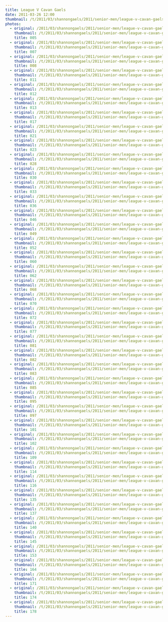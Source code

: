 ```yaml
---
title: League V Cavan Gaels
date: 2011-03-26 12:00
thumbnail: /t/2011/03/shannongaels/2011/senior-men/league-v-cavan-gaels/005.jpg
photos:
  - original: /2011/03/shannongaels/2011/senior-men/league-v-cavan-gaels/005.jpg
    thumbnail: /t/2011/03/shannongaels/2011/senior-men/league-v-cavan-gaels/005.jpg
    title: 005
  - original: /2011/03/shannongaels/2011/senior-men/league-v-cavan-gaels/007.jpg
    thumbnail: /t/2011/03/shannongaels/2011/senior-men/league-v-cavan-gaels/007.jpg
    title: 007
  - original: /2011/03/shannongaels/2011/senior-men/league-v-cavan-gaels/008.jpg
    thumbnail: /t/2011/03/shannongaels/2011/senior-men/league-v-cavan-gaels/008.jpg
    title: 008
  - original: /2011/03/shannongaels/2011/senior-men/league-v-cavan-gaels/011.jpg
    thumbnail: /t/2011/03/shannongaels/2011/senior-men/league-v-cavan-gaels/011.jpg
    title: 011
  - original: /2011/03/shannongaels/2011/senior-men/league-v-cavan-gaels/012.jpg
    thumbnail: /t/2011/03/shannongaels/2011/senior-men/league-v-cavan-gaels/012.jpg
    title: 012
  - original: /2011/03/shannongaels/2011/senior-men/league-v-cavan-gaels/013.jpg
    thumbnail: /t/2011/03/shannongaels/2011/senior-men/league-v-cavan-gaels/013.jpg
    title: 013
  - original: /2011/03/shannongaels/2011/senior-men/league-v-cavan-gaels/017.jpg
    thumbnail: /t/2011/03/shannongaels/2011/senior-men/league-v-cavan-gaels/017.jpg
    title: 017
  - original: /2011/03/shannongaels/2011/senior-men/league-v-cavan-gaels/021.jpg
    thumbnail: /t/2011/03/shannongaels/2011/senior-men/league-v-cavan-gaels/021.jpg
    title: 021
  - original: /2011/03/shannongaels/2011/senior-men/league-v-cavan-gaels/023.jpg
    thumbnail: /t/2011/03/shannongaels/2011/senior-men/league-v-cavan-gaels/023.jpg
    title: 023
  - original: /2011/03/shannongaels/2011/senior-men/league-v-cavan-gaels/028.jpg
    thumbnail: /t/2011/03/shannongaels/2011/senior-men/league-v-cavan-gaels/028.jpg
    title: 028
  - original: /2011/03/shannongaels/2011/senior-men/league-v-cavan-gaels/030.jpg
    thumbnail: /t/2011/03/shannongaels/2011/senior-men/league-v-cavan-gaels/030.jpg
    title: 030
  - original: /2011/03/shannongaels/2011/senior-men/league-v-cavan-gaels/033.jpg
    thumbnail: /t/2011/03/shannongaels/2011/senior-men/league-v-cavan-gaels/033.jpg
    title: 033
  - original: /2011/03/shannongaels/2011/senior-men/league-v-cavan-gaels/036.jpg
    thumbnail: /t/2011/03/shannongaels/2011/senior-men/league-v-cavan-gaels/036.jpg
    title: 036
  - original: /2011/03/shannongaels/2011/senior-men/league-v-cavan-gaels/046.jpg
    thumbnail: /t/2011/03/shannongaels/2011/senior-men/league-v-cavan-gaels/046.jpg
    title: 046
  - original: /2011/03/shannongaels/2011/senior-men/league-v-cavan-gaels/049.jpg
    thumbnail: /t/2011/03/shannongaels/2011/senior-men/league-v-cavan-gaels/049.jpg
    title: 049
  - original: /2011/03/shannongaels/2011/senior-men/league-v-cavan-gaels/052.jpg
    thumbnail: /t/2011/03/shannongaels/2011/senior-men/league-v-cavan-gaels/052.jpg
    title: 052
  - original: /2011/03/shannongaels/2011/senior-men/league-v-cavan-gaels/060.jpg
    thumbnail: /t/2011/03/shannongaels/2011/senior-men/league-v-cavan-gaels/060.jpg
    title: 060
  - original: /2011/03/shannongaels/2011/senior-men/league-v-cavan-gaels/062.jpg
    thumbnail: /t/2011/03/shannongaels/2011/senior-men/league-v-cavan-gaels/062.jpg
    title: 062
  - original: /2011/03/shannongaels/2011/senior-men/league-v-cavan-gaels/068.jpg
    thumbnail: /t/2011/03/shannongaels/2011/senior-men/league-v-cavan-gaels/068.jpg
    title: 068
  - original: /2011/03/shannongaels/2011/senior-men/league-v-cavan-gaels/070.jpg
    thumbnail: /t/2011/03/shannongaels/2011/senior-men/league-v-cavan-gaels/070.jpg
    title: 070
  - original: /2011/03/shannongaels/2011/senior-men/league-v-cavan-gaels/072.jpg
    thumbnail: /t/2011/03/shannongaels/2011/senior-men/league-v-cavan-gaels/072.jpg
    title: 072
  - original: /2011/03/shannongaels/2011/senior-men/league-v-cavan-gaels/077.jpg
    thumbnail: /t/2011/03/shannongaels/2011/senior-men/league-v-cavan-gaels/077.jpg
    title: 077
  - original: /2011/03/shannongaels/2011/senior-men/league-v-cavan-gaels/081.jpg
    thumbnail: /t/2011/03/shannongaels/2011/senior-men/league-v-cavan-gaels/081.jpg
    title: 081
  - original: /2011/03/shannongaels/2011/senior-men/league-v-cavan-gaels/082.jpg
    thumbnail: /t/2011/03/shannongaels/2011/senior-men/league-v-cavan-gaels/082.jpg
    title: 082
  - original: /2011/03/shannongaels/2011/senior-men/league-v-cavan-gaels/083.jpg
    thumbnail: /t/2011/03/shannongaels/2011/senior-men/league-v-cavan-gaels/083.jpg
    title: 083
  - original: /2011/03/shannongaels/2011/senior-men/league-v-cavan-gaels/085.jpg
    thumbnail: /t/2011/03/shannongaels/2011/senior-men/league-v-cavan-gaels/085.jpg
    title: 085
  - original: /2011/03/shannongaels/2011/senior-men/league-v-cavan-gaels/095.jpg
    thumbnail: /t/2011/03/shannongaels/2011/senior-men/league-v-cavan-gaels/095.jpg
    title: 095
  - original: /2011/03/shannongaels/2011/senior-men/league-v-cavan-gaels/097.jpg
    thumbnail: /t/2011/03/shannongaels/2011/senior-men/league-v-cavan-gaels/097.jpg
    title: 097
  - original: /2011/03/shannongaels/2011/senior-men/league-v-cavan-gaels/101.jpg
    thumbnail: /t/2011/03/shannongaels/2011/senior-men/league-v-cavan-gaels/101.jpg
    title: 101
  - original: /2011/03/shannongaels/2011/senior-men/league-v-cavan-gaels/102.jpg
    thumbnail: /t/2011/03/shannongaels/2011/senior-men/league-v-cavan-gaels/102.jpg
    title: 102
  - original: /2011/03/shannongaels/2011/senior-men/league-v-cavan-gaels/109.jpg
    thumbnail: /t/2011/03/shannongaels/2011/senior-men/league-v-cavan-gaels/109.jpg
    title: 109
  - original: /2011/03/shannongaels/2011/senior-men/league-v-cavan-gaels/114.jpg
    thumbnail: /t/2011/03/shannongaels/2011/senior-men/league-v-cavan-gaels/114.jpg
    title: 114
  - original: /2011/03/shannongaels/2011/senior-men/league-v-cavan-gaels/116.jpg
    thumbnail: /t/2011/03/shannongaels/2011/senior-men/league-v-cavan-gaels/116.jpg
    title: 116
  - original: /2011/03/shannongaels/2011/senior-men/league-v-cavan-gaels/135.jpg
    thumbnail: /t/2011/03/shannongaels/2011/senior-men/league-v-cavan-gaels/135.jpg
    title: 135
  - original: /2011/03/shannongaels/2011/senior-men/league-v-cavan-gaels/137.jpg
    thumbnail: /t/2011/03/shannongaels/2011/senior-men/league-v-cavan-gaels/137.jpg
    title: 137
  - original: /2011/03/shannongaels/2011/senior-men/league-v-cavan-gaels/140.jpg
    thumbnail: /t/2011/03/shannongaels/2011/senior-men/league-v-cavan-gaels/140.jpg
    title: 140
  - original: /2011/03/shannongaels/2011/senior-men/league-v-cavan-gaels/145.jpg
    thumbnail: /t/2011/03/shannongaels/2011/senior-men/league-v-cavan-gaels/145.jpg
    title: 145
  - original: /2011/03/shannongaels/2011/senior-men/league-v-cavan-gaels/153.jpg
    thumbnail: /t/2011/03/shannongaels/2011/senior-men/league-v-cavan-gaels/153.jpg
    title: 153
  - original: /2011/03/shannongaels/2011/senior-men/league-v-cavan-gaels/164.jpg
    thumbnail: /t/2011/03/shannongaels/2011/senior-men/league-v-cavan-gaels/164.jpg
    title: 164
  - original: /2011/03/shannongaels/2011/senior-men/league-v-cavan-gaels/171.jpg
    thumbnail: /t/2011/03/shannongaels/2011/senior-men/league-v-cavan-gaels/171.jpg
    title: 171
  - original: /2011/03/shannongaels/2011/senior-men/league-v-cavan-gaels/174.jpg
    thumbnail: /t/2011/03/shannongaels/2011/senior-men/league-v-cavan-gaels/174.jpg
    title: 174
  - original: /2011/03/shannongaels/2011/senior-men/league-v-cavan-gaels/178.jpg
    thumbnail: /t/2011/03/shannongaels/2011/senior-men/league-v-cavan-gaels/178.jpg
    title: 178
---
```

